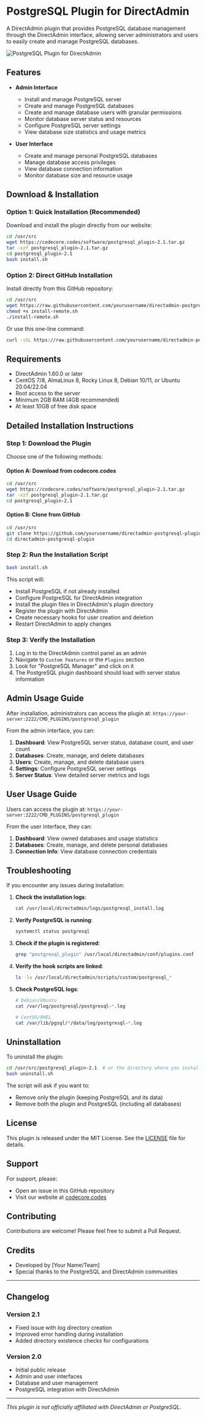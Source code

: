 # PostgreSQL Plugin for DirectAdmin

A DirectAdmin plugin that provides PostgreSQL database management through the DirectAdmin interface, allowing server administrators and users to easily create and manage PostgreSQL databases.

![PostgreSQL Plugin for DirectAdmin](https://raw.githubusercontent.com/yourusername/directadmin-postgresql-plugin/main/screenshot.png)

## Features

- **Admin Interface**
  - Install and manage PostgreSQL server
  - Create and manage PostgreSQL databases
  - Create and manage database users with granular permissions
  - Monitor database server status and resources
  - Configure PostgreSQL server settings
  - View database size statistics and usage metrics

- **User Interface**
  - Create and manage personal PostgreSQL databases
  - Manage database access privileges
  - View database connection information
  - Monitor database size and resource usage

## Download & Installation

### Option 1: Quick Installation (Recommended)

Download and install the plugin directly from our website:

```bash
cd /usr/src
wget https://codecore.codes/software/postgresql_plugin-2.1.tar.gz
tar -xzf postgresql_plugin-2.1.tar.gz
cd postgresql_plugin-2.1
bash install.sh
```

### Option 2: Direct GitHub Installation

Install directly from this GitHub repository:

```bash
cd /usr/src
wget https://raw.githubusercontent.com/yourusername/directadmin-postgresql-plugin/main/install-remote.sh
chmod +x install-remote.sh
./install-remote.sh
```

Or use this one-line command:

```bash
curl -sSL https://raw.githubusercontent.com/yourusername/directadmin-postgresql-plugin/main/install-remote.sh | bash
```

## Requirements

- DirectAdmin 1.60.0 or later
- CentOS 7/8, AlmaLinux 8, Rocky Linux 8, Debian 10/11, or Ubuntu 20.04/22.04
- Root access to the server
- Minimum 2GB RAM (4GB recommended)
- At least 10GB of free disk space

## Detailed Installation Instructions

### Step 1: Download the Plugin

Choose one of the following methods:

#### Option A: Download from codecore.codes

```bash
cd /usr/src
wget https://codecore.codes/software/postgresql_plugin-2.1.tar.gz
tar -xzf postgresql_plugin-2.1.tar.gz
cd postgresql_plugin-2.1
```

#### Option B: Clone from GitHub

```bash
cd /usr/src
git clone https://github.com/yourusername/directadmin-postgresql-plugin.git
cd directadmin-postgresql-plugin
```

### Step 2: Run the Installation Script

```bash
bash install.sh
```

This script will:
- Install PostgreSQL if not already installed
- Configure PostgreSQL for DirectAdmin integration
- Install the plugin files in DirectAdmin's plugin directory
- Register the plugin with DirectAdmin
- Create necessary hooks for user creation and deletion
- Restart DirectAdmin to apply changes

### Step 3: Verify the Installation

1. Log in to the DirectAdmin control panel as an admin
2. Navigate to `Custom Features` or the `Plugins` section
3. Look for "PostgreSQL Manager" and click on it
4. The PostgreSQL plugin dashboard should load with server status information

## Admin Usage Guide

After installation, administrators can access the plugin at:
`https://your-server:2222/CMD_PLUGINS/postgresql_plugin`

From the admin interface, you can:

1. **Dashboard**: View PostgreSQL server status, database count, and user count
2. **Databases**: Create, manage, and delete databases
3. **Users**: Create, manage, and delete database users
4. **Settings**: Configure PostgreSQL server settings
5. **Server Status**: View detailed server metrics and logs

## User Usage Guide

Users can access the plugin at:
`https://your-server:2222/CMD_PLUGINS/postgresql_plugin`

From the user interface, they can:

1. **Dashboard**: View owned databases and usage statistics
2. **Databases**: Create, manage, and delete personal databases
3. **Connection Info**: View database connection credentials

## Troubleshooting

If you encounter any issues during installation:

1. **Check the installation logs**:
   ```bash
   cat /usr/local/directadmin/logs/postgresql_install.log
   ```

2. **Verify PostgreSQL is running**:
   ```bash
   systemctl status postgresql
   ```

3. **Check if the plugin is registered**:
   ```bash
   grep "postgresql_plugin" /usr/local/directadmin/conf/plugins.conf
   ```

4. **Verify the hook scripts are linked**:
   ```bash
   ls -la /usr/local/directadmin/scripts/custom/postgresql_*
   ```

5. **Check PostgreSQL logs**:
   ```bash
   # Debian/Ubuntu
   cat /var/log/postgresql/postgresql-*.log
   
   # CentOS/RHEL
   cat /var/lib/pgsql/*/data/log/postgresql-*.log
   ```

## Uninstallation

To uninstall the plugin:

```bash
cd /usr/src/postgresql_plugin-2.1  # or the directory where you installed from
bash uninstall.sh
```

The script will ask if you want to:
- Remove only the plugin (keeping PostgreSQL and its data)
- Remove both the plugin and PostgreSQL (including all databases)

## License

This plugin is released under the MIT License. See the [LICENSE](LICENSE) file for details.

## Support

For support, please:
- Open an issue in this GitHub repository
- Visit our website at [codecore.codes](https://codecore.codes)

## Contributing

Contributions are welcome! Please feel free to submit a Pull Request.

## Credits

- Developed by [Your Name/Team]
- Special thanks to the PostgreSQL and DirectAdmin communities

---

## Changelog

### Version 2.1
- Fixed issue with log directory creation
- Improved error handling during installation
- Added directory existence checks for configurations

### Version 2.0
- Initial public release
- Admin and user interfaces
- Database and user management
- PostgreSQL integration with DirectAdmin

---

*This plugin is not officially affiliated with DirectAdmin or PostgreSQL.*